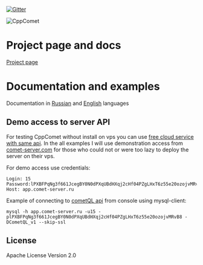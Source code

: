  
[![Gitter](https://badges.gitter.im/Join%20Chat.svg)](https://gitter.im/CppComet/Lobby?utm_source=share-link&utm_medium=link&utm_campaign=share-link)
 
![CppComet](https://comet-server.com/img/CppComet.png)
    
# Project page and docs

[Project page](http://comet-server.com/)


# Documentation and examples

Documentation in [Russian](http://comet-server.com/doku.php/ru) and [English](http://comet-server.com/doku.php/en) languages

## Demo access to server API

For testing CppComet without install on vps  you can use [free cloud service with same api](https://comet-server.com/). 
In the all examples I will use demonstration access from [comet-server.com](http://comet-server.com) for those who could not or were too lazy to deploy the server on their vps.

For demo access use credentials:
```
Login: 15
Password:lPXBFPqNg3f661JcegBY0N0dPXqUBdHXqj2cHf04PZgLHxT6z55e20ozojvMRvB8
Host: app.comet-server.ru
```

Example of connecting to [cometQL api](http://comet-server.com/doku.php/en:comet:cometql) from console using mysql-client:
```
mysql -h app.comet-server.ru -u15 -plPXBFPqNg3f661JcegBY0N0dPXqUBdHXqj2cHf04PZgLHxT6z55e20ozojvMRvB8 -DCometQL_v1 --skip-ssl
```


License
----

Apache License Version 2.0 
